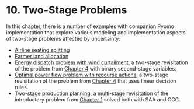 # 10. Two-Stage Problems

In this chapter, there is a number of examples with companion Pyomo implementation that explore various modeling and implementation aspects of two-stage problems affected by uncertainty:

* [Airline seating splitting](airline-seating.ipynb)
* [Farmer land allocation](farmer.ipynb)
* [Energy dispatch problem with wind curtailment](opf-wind-curtailment.ipynb), a two-stage revisitation of the problem from [Chapter 4](../04/04.00.md) with binary second-stage variables.
* [Optimal power flow problem with recourse actions](opf-ldr.ipynb), a two-stage revisitation of the problem from [Chapter 4](../04/04.00.md) that uses linear decision rules.
* [Two-stage production planning](ccg.ipynb), a multi-stage revisitation of the introductory problem from [Chapter 1](../01/01.00.md) solved both with SAA and CCG.